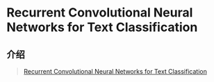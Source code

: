 # Recurrent Convolutional Neural Networks for Text Classification

## 介绍

> [Recurrent Convolutional Neural Networks for Text Classification](http://citeseerx.ist.psu.edu/viewdoc/download;jsessionid=F2929368FEDF4A9A7E495DC2A3137D19?doi=10.1.1.822.3091&rep=rep1&type=pdf)



